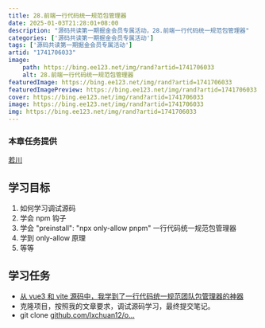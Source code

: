 ```yaml
---
title: 28.前端一行代码统一规范包管理器
date: 2025-01-03T21:28:01+08:00
description: "源码共读第一期掘金会员专属活动，28.前端一行代码统一规范包管理器"
categories: ['源码共读第一期掘金会员专属活动']
tags: ['源码共读第一期掘金会员专属活动']
artid: "1741706033"
image:
    path: https://bing.ee123.net/img/rand?artid=1741706033
    alt: 28.前端一行代码统一规范包管理器
featuredImage: https://bing.ee123.net/img/rand?artid=1741706033
featuredImagePreview: https://bing.ee123.net/img/rand?artid=1741706033
cover: https://bing.ee123.net/img/rand?artid=1741706033
image: https://bing.ee123.net/img/rand?artid=1741706033
img: https://bing.ee123.net/img/rand?artid=1741706033
---
```


### 本章任务提供
[若川](https://juejin.cn/user/1415826704971918)

## 学习目标

1.  如何学习调试源码
1.  学会 npm 钩子
1.  学会 "preinstall": "npx only-allow pnpm" 一行代码统一规范包管理器
1.  学到 only-allow 原理
1.  等等

## 学习任务

-   [从 vue3 和 vite 源码中，我学到了一行代码统一规范团队包管理器的神器](https://juejin.cn/post/7033560885050212389 "https://juejin.cn/post/7033560885050212389")
-   克隆项目，按照我的文章要求，调试源码学习，最终提交笔记。
-   git clone [github.com/lxchuan12/o…](https://link.juejin.cn?target=https%3A%2F%2Fgithub.com%2Flxchuan12%2Fonly-allow-analysis.git "https://github.com/lxchuan12/only-allow-analysis.git")

